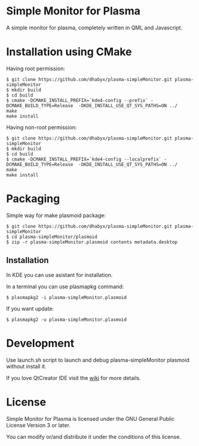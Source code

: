 Simple Monitor for Plasma
=========================

A simple monitor for plasma, completely written in QML and Javascript.

Installation using CMake
========================

Having root permission:

````Shell
$ git clone https://github.com/dhabyx/plasma-simpleMonitor.git plasma-simpleMonitor
$ mkdir build
$ cd build
$ cmake -DCMAKE_INSTALL_PREFIX=`kde4-config --prefix` -DCMAKE_BUILD_TYPE=Release  -DKDE_INSTALL_USE_QT_SYS_PATHS=ON ../
make
make install
````

Having non-root permission:

````Shell
$ git clone https://github.com/dhabyx/plasma-simpleMonitor.git plasma-simpleMonitor
$ mkdir build
$ cd build
$ cmake -DCMAKE_INSTALL_PREFIX=`kde4-config --localprefix` -DCMAKE_BUILD_TYPE=Release  -DKDE_INSTALL_USE_QT_SYS_PATHS=ON ../
make
make install
````

Packaging
=========

Simple way for make plasmoid package:

````Shell
$ git clone https://github.com/dhabyx/plasma-simpleMonitor.git plasma-simpleMonitor
$ cd plasma-simpleMonitor/plasmoid
$ zip -r plasma-simpleMonitor.plasmoid contents metadata.desktop
````

Installation
------------

In KDE you can use asistant for installation.

In a terminal you can use plasmapkg command:
````Shell
$ plasmapkg2 -i plasma-simpleMonitor.plasmoid
````

If you want update:
````Shell
$ plasmapkg2 -u plasma-simpleMonitor.plasmoid
````

Development
===========

Use launch.sh script to launch and debug plasma-simpleMonitor plasmoid without install it.

If you love QtCreator IDE visit the [wiki](https://github.com/dhabyx/plasma-simpleMonitor/wiki) for more details.

License
=======
Simple Monitor for Plasma is licensed under the GNU General Public License Version 3 or later.

You can modify or/and distribute it under the conditions of this license.
